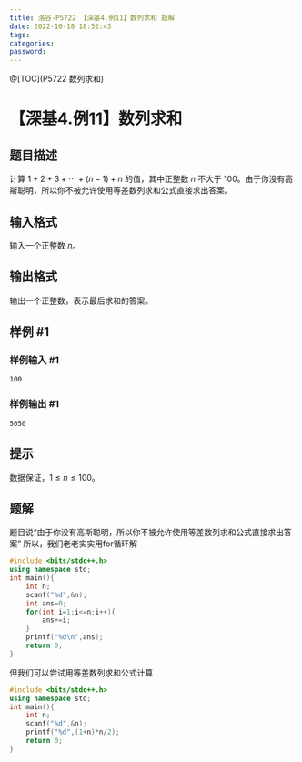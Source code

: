 ```yaml
---
title: 洛谷-P5722 【深基4.例11】数列求和 题解
date: 2022-10-18 18:52:43
tags:
categories:
password:
---
```


@[TOC](P5722 数列求和)

# 【深基4.例11】数列求和

## 题目描述

计算 $1+2+3+\cdots+(n-1)+n$ 的值，其中正整数 $n$ 不大于 100。由于你没有高斯聪明，所以你不被允许使用等差数列求和公式直接求出答案。

## 输入格式

输入一个正整数 $n$。

## 输出格式

输出一个正整数，表示最后求和的答案。

## 样例 #1

### 样例输入 #1

```
100
```

### 样例输出 #1

```
5050
```

## 提示

数据保证，$1 \leq n \leq 100$。

## 题解
题目说“由于你没有高斯聪明，所以你不被允许使用等差数列求和公式直接求出答案”
所以，我们老老实实用for循环解

```cpp
#include <bits/stdc++.h>
using namespace std;
int main(){
	int n;
	scanf("%d",&n);
	int ans=0;
	for(int i=1;i<=n;i++){
		ans+=i;
	} 
	printf("%d\n",ans);
    return 0;
}

```
但我们可以尝试用等差数列求和公式计算

```cpp
#include <bits/stdc++.h>
using namespace std;
int main(){
	int n;
	scanf("%d",&n);
	printf("%d",(1+n)*n/2);
	return 0;
}

```